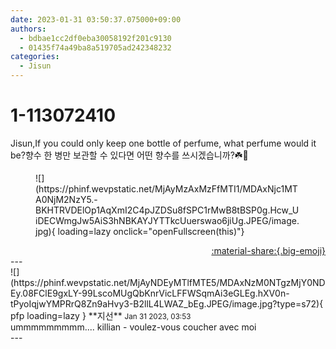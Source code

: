 ```yaml
---
date: 2023-01-31 03:50:37.075000+09:00
authors:
  - bdbae1cc2df0eba30058192f201c9130
  - 01435f74a49ba8a519705ad242348232
categories:
  - Jisun
---
```


# 1-113072410

<div class="post-container" markdown="1">
<div class="content-container md-sidebar__scrollwrap" markdown="1">

Jisun,If you could only keep one bottle of perfume, what perfume would it be?향수 한 병만 보관할 수 있다면 어떤 향수를 쓰시겠습니까?☘️🥺
<figure markdown="1">
![](https://phinf.wevpstatic.net/MjAyMzAxMzFfMTI1/MDAxNjc1MTA0NjM2NzY5.-BKHTRVDElOp1AqXmI2C4pJZDSu8fSPC1rMwB8tBSP0g.Hcw_UiDECWmgJw5AiS3hNBKAYJYTTkcUuerswao6jiUg.JPEG/image.jpg){ loading=lazy onclick="openFullscreen(this)"}
</figure>


</div>
</div>

<div style="text-align: right;" markdown="1">
<a href="https://weverse.io/fromis9/fanpost/1-113072410" style="text-align: right;">:material-share:{.big-emoji}</a>
</div>
---

<div class="comments-container md-sidebar__scrollwrap" markdown="1">
<div class="comment" markdown="1">
<div class='id-container' markdown="1">
![](https://phinf.wevpstatic.net/MjAyNDEyMTlfMTE5/MDAxNzM0NTgzMjY0NDEy.08FClE9gxLY-99LscoMUgQbKnrVicLFFWSqmAi3eGLEg.hXV0n-tPyoIqjwYMPRrQ8Zn9aHvy3-B2llL4LWAZ_bEg.JPEG/image.jpg?type=s72){ pfp loading=lazy }
**<span class="artist">지선</span>** <small>Jan 31 2023, 03:53</small><br>
</div>
<div class='comment-body' markdown="1">
ummmmmmmmm.... killian - voulez-vous coucher avec moi
</div>
</div>
</div>
---
